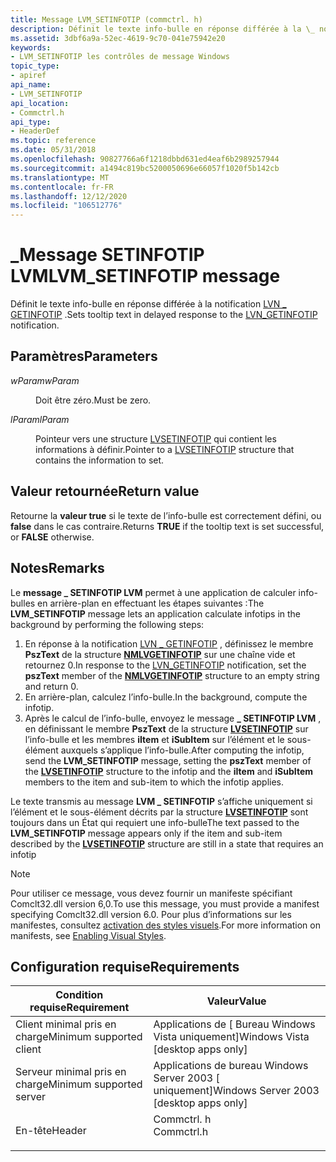 ```yaml
---
title: Message LVM_SETINFOTIP (commctrl. h)
description: Définit le texte info-bulle en réponse différée à la \_ notification LVN GETINFOTIP.
ms.assetid: 3dbf6a9a-52ec-4619-9c70-041e75942e20
keywords:
- LVM_SETINFOTIP les contrôles de message Windows
topic_type:
- apiref
api_name:
- LVM_SETINFOTIP
api_location:
- Commctrl.h
api_type:
- HeaderDef
ms.topic: reference
ms.date: 05/31/2018
ms.openlocfilehash: 90827766a6f1218dbbd631ed4eaf6b2989257944
ms.sourcegitcommit: a1494c819bc5200050696e66057f1020f5b142cb
ms.translationtype: MT
ms.contentlocale: fr-FR
ms.lasthandoff: 12/12/2020
ms.locfileid: "106512776"
---
```

# <a name="lvm_setinfotip-message"></a><span data-ttu-id="c2e68-104">\_Message SETINFOTIP LVM</span><span class="sxs-lookup"><span data-stu-id="c2e68-104">LVM\_SETINFOTIP message</span></span>

<span data-ttu-id="c2e68-105">Définit le texte info-bulle en réponse différée à la notification [LVN \_ GETINFOTIP](lvn-getinfotip.md) .</span><span class="sxs-lookup"><span data-stu-id="c2e68-105">Sets tooltip text in delayed response to the [LVN\_GETINFOTIP](lvn-getinfotip.md) notification.</span></span>

## <a name="parameters"></a><span data-ttu-id="c2e68-106">Paramètres</span><span class="sxs-lookup"><span data-stu-id="c2e68-106">Parameters</span></span>

<dl> <dt>

<span data-ttu-id="c2e68-107">*wParam*</span><span class="sxs-lookup"><span data-stu-id="c2e68-107">*wParam*</span></span> 
</dt> <dd><span data-ttu-id="c2e68-108">Doit être zéro.</span><span class="sxs-lookup"><span data-stu-id="c2e68-108">Must be zero.</span></span></dd> <dt>

<span data-ttu-id="c2e68-109">*lParam*</span><span class="sxs-lookup"><span data-stu-id="c2e68-109">*lParam*</span></span> 
</dt> <dd><span data-ttu-id="c2e68-110">Pointeur vers une structure <a href="/windows/win32/api/commctrl/ns-commctrl-lvsetinfotip">LVSETINFOTIP</a> qui contient les informations à définir.</span><span class="sxs-lookup"><span data-stu-id="c2e68-110">Pointer to a <a href="/windows/win32/api/commctrl/ns-commctrl-lvsetinfotip">LVSETINFOTIP</a> structure that contains the information to set.</span></span></dd> </dl>

## <a name="return-value"></a><span data-ttu-id="c2e68-111">Valeur retournée</span><span class="sxs-lookup"><span data-stu-id="c2e68-111">Return value</span></span>

<span data-ttu-id="c2e68-112">Retourne la **valeur true** si le texte de l’info-bulle est correctement défini, ou **false** dans le cas contraire.</span><span class="sxs-lookup"><span data-stu-id="c2e68-112">Returns **TRUE** if the tooltip text is set successful, or **FALSE** otherwise.</span></span>

## <a name="remarks"></a><span data-ttu-id="c2e68-113">Notes</span><span class="sxs-lookup"><span data-stu-id="c2e68-113">Remarks</span></span>

<span data-ttu-id="c2e68-114">Le **message \_ SETINFOTIP LVM** permet à une application de calculer info-bulles en arrière-plan en effectuant les étapes suivantes :</span><span class="sxs-lookup"><span data-stu-id="c2e68-114">The **LVM\_SETINFOTIP** message lets an application calculate infotips in the background by performing the following steps:</span></span>

1.  <span data-ttu-id="c2e68-115">En réponse à la notification [LVN \_ GETINFOTIP](lvn-getinfotip.md) , définissez le membre **PszText** de la structure [**NMLVGETINFOTIP**](/windows/win32/api/commctrl/ns-commctrl-nmlvgetinfotipa) sur une chaîne vide et retournez 0.</span><span class="sxs-lookup"><span data-stu-id="c2e68-115">In response to the [LVN\_GETINFOTIP](lvn-getinfotip.md) notification, set the **pszText** member of the [**NMLVGETINFOTIP**](/windows/win32/api/commctrl/ns-commctrl-nmlvgetinfotipa) structure to an empty string and return 0.</span></span>
2.  <span data-ttu-id="c2e68-116">En arrière-plan, calculez l’info-bulle.</span><span class="sxs-lookup"><span data-stu-id="c2e68-116">In the background, compute the infotip.</span></span>
3.  <span data-ttu-id="c2e68-117">Après le calcul de l’info-bulle, envoyez le message **\_ SETINFOTIP LVM** , en définissant le membre **PszText** de la structure [**LVSETINFOTIP**](/windows/win32/api/commctrl/ns-commctrl-lvsetinfotip) sur l’info-bulle et les membres **iItem** et **iSubItem** sur l’élément et le sous-élément auxquels s’applique l’info-bulle.</span><span class="sxs-lookup"><span data-stu-id="c2e68-117">After computing the infotip, send the **LVM\_SETINFOTIP** message, setting the **pszText** member of the [**LVSETINFOTIP**](/windows/win32/api/commctrl/ns-commctrl-lvsetinfotip) structure to the infotip and the **iItem** and **iSubItem** members to the item and sub-item to which the infotip applies.</span></span>

<span data-ttu-id="c2e68-118">Le texte transmis au message **LVM \_ SETINFOTIP** s’affiche uniquement si l’élément et le sous-élément décrits par la structure [**LVSETINFOTIP**](/windows/win32/api/commctrl/ns-commctrl-lvsetinfotip) sont toujours dans un État qui requiert une info-bulle</span><span class="sxs-lookup"><span data-stu-id="c2e68-118">The text passed to the **LVM\_SETINFOTIP** message appears only if the item and sub-item described by the [**LVSETINFOTIP**](/windows/win32/api/commctrl/ns-commctrl-lvsetinfotip) structure are still in a state that requires an infotip</span></span>

> [!Note]  
> <span data-ttu-id="c2e68-119">Pour utiliser ce message, vous devez fournir un manifeste spécifiant Comclt32.dll version 6,0.</span><span class="sxs-lookup"><span data-stu-id="c2e68-119">To use this message, you must provide a manifest specifying Comclt32.dll version 6.0.</span></span> <span data-ttu-id="c2e68-120">Pour plus d’informations sur les manifestes, consultez [activation des styles visuels](cookbook-overview.md).</span><span class="sxs-lookup"><span data-stu-id="c2e68-120">For more information on manifests, see [Enabling Visual Styles](cookbook-overview.md).</span></span>

 

## <a name="requirements"></a><span data-ttu-id="c2e68-121">Configuration requise</span><span class="sxs-lookup"><span data-stu-id="c2e68-121">Requirements</span></span>



| <span data-ttu-id="c2e68-122">Condition requise</span><span class="sxs-lookup"><span data-stu-id="c2e68-122">Requirement</span></span> | <span data-ttu-id="c2e68-123">Valeur</span><span class="sxs-lookup"><span data-stu-id="c2e68-123">Value</span></span> |
|-------------------------------------|---------------------------------------------------------------------------------------|
| <span data-ttu-id="c2e68-124">Client minimal pris en charge</span><span class="sxs-lookup"><span data-stu-id="c2e68-124">Minimum supported client</span></span><br/> | <span data-ttu-id="c2e68-125">Applications de \[ Bureau Windows Vista uniquement\]</span><span class="sxs-lookup"><span data-stu-id="c2e68-125">Windows Vista \[desktop apps only\]</span></span><br/>                                        |
| <span data-ttu-id="c2e68-126">Serveur minimal pris en charge</span><span class="sxs-lookup"><span data-stu-id="c2e68-126">Minimum supported server</span></span><br/> | <span data-ttu-id="c2e68-127">Applications de bureau Windows Server 2003 \[ uniquement\]</span><span class="sxs-lookup"><span data-stu-id="c2e68-127">Windows Server 2003 \[desktop apps only\]</span></span><br/>                                  |
| <span data-ttu-id="c2e68-128">En-tête</span><span class="sxs-lookup"><span data-stu-id="c2e68-128">Header</span></span><br/>                   | <dl> <span data-ttu-id="c2e68-129"><dt>Commctrl. h</dt></span><span class="sxs-lookup"><span data-stu-id="c2e68-129"><dt>Commctrl.h</dt></span></span> </dl> |



 

 





